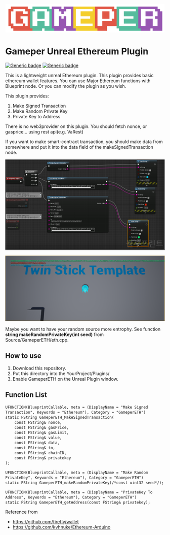![meta logo](./misc/gameper-logo.png)
# Gameper Unreal Ethereum Plugin
[![Generic badge](https://img.shields.io/badge/build-passing-green.svg)](https://shields.io/)    [![Generic badge](https://img.shields.io/badge/licence-MIT-blue.svg)](https://shields.io/)


This is a lightweight unreal Ethereum plugin. This plugin provides basic ethereum wallet features. You can use Major Ethereum functions with Blueprint node. Or you can modify the plugin as you wish.

This plugin provides:
1. Make Signed Transaction
2. Make Random Private Key
3. Private Key to Address

There is no web3provider on this plugin. You should fetch nonce, or gasprice... using rest api(e.g. VaRest)

If you want to make smart-contract transaction, you should make data from somewhere and put it into the data field of the makeSignedTransaction node.

![blueprint](./misc/Blueprint.png)

![log](./misc/Log.png)



Maybe you want to have your random source more entrophy. See function **string makeRandomPrivateKey(int seed)** from Source/GameperETH/eth.cpp.



## How to use
1. Download this repository.
2. Put this directory into the YourProject/Plugins/
3. Enable GameperETH on the Unreal Plugin window.


## Function List
```
UFUNCTION(BlueprintCallable, meta = (DisplayName = "Make Signed Transaction", Keywords = "Ethereum"), Category = "GameperETH")
static FString GameperETH_MakeSignedTransaction(
    const FString& nonce,
    const FString& gasPrice,
    const FString& gasLimit,
    const FString& value,
    const FString& data,
    const FString& to,
    const FString& chainID,
    const FString& privatekey
);
```

```
UFUNCTION(BlueprintCallable, meta = (DisplayName = "Make Random PrivateKey", Keywords = "Ethereum"), Category = "GameperETH")
static FString GameperETH_makeRandomPrivateKey(/*const uint32 seed*/);
```

```
UFUNCTION(BlueprintCallable, meta = (DisplayName = "PrivateKey To Address", Keywords = "Ethereum"), Category = "GameperETH")
static FString GameperETH_getAddress(const FString& privatekey);
```



Reference from
- https://github.com/firefly/wallet
- https://github.com/kvhnuke/Ethereum-Arduino
